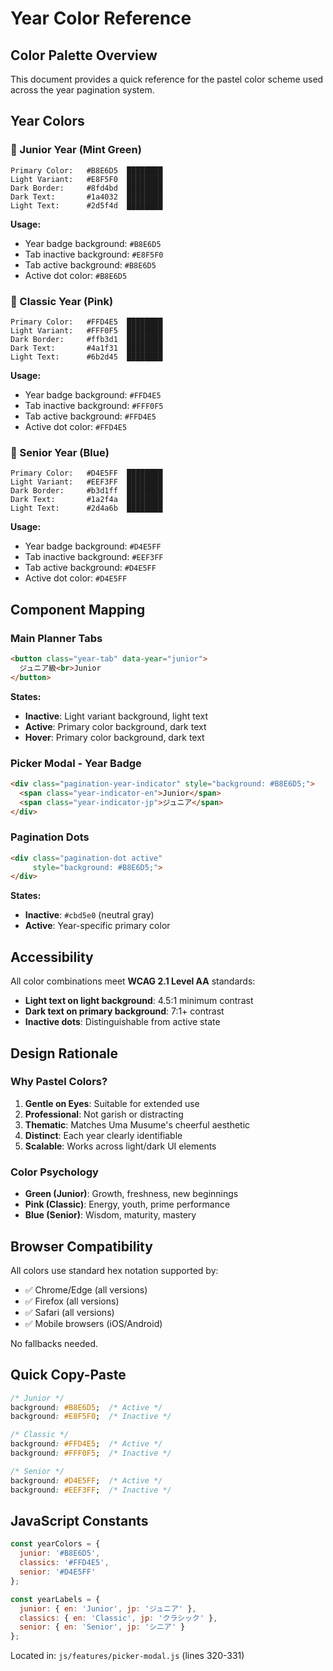 # Year Color Reference

## Color Palette Overview

This document provides a quick reference for the pastel color scheme used across the year pagination system.

## Year Colors

### 🌱 Junior Year (Mint Green)
```
Primary Color:   #B8E6D5  ████████
Light Variant:   #E8F5F0  ████████
Dark Border:     #8fd4bd  ████████
Dark Text:       #1a4032  ████████
Light Text:      #2d5f4d  ████████
```

**Usage:**
- Year badge background: `#B8E6D5`
- Tab inactive background: `#E8F5F0`
- Tab active background: `#B8E6D5`
- Active dot color: `#B8E6D5`

### 🌸 Classic Year (Pink)
```
Primary Color:   #FFD4E5  ████████
Light Variant:   #FFF0F5  ████████
Dark Border:     #ffb3d1  ████████
Dark Text:       #4a1f31  ████████
Light Text:      #6b2d45  ████████
```

**Usage:**
- Year badge background: `#FFD4E5`
- Tab inactive background: `#FFF0F5`
- Tab active background: `#FFD4E5`
- Active dot color: `#FFD4E5`

### 💙 Senior Year (Blue)
```
Primary Color:   #D4E5FF  ████████
Light Variant:   #EEF3FF  ████████
Dark Border:     #b3d1ff  ████████
Dark Text:       #1a2f4a  ████████
Light Text:      #2d4a6b  ████████
```

**Usage:**
- Year badge background: `#D4E5FF`
- Tab inactive background: `#EEF3FF`
- Tab active background: `#D4E5FF`
- Active dot color: `#D4E5FF`

## Component Mapping

### Main Planner Tabs
```html
<button class="year-tab" data-year="junior">
  ジュニア級<br>Junior
</button>
```

**States:**
- **Inactive**: Light variant background, light text
- **Active**: Primary color background, dark text
- **Hover**: Primary color background, dark text

### Picker Modal - Year Badge
```html
<div class="pagination-year-indicator" style="background: #B8E6D5;">
  <span class="year-indicator-en">Junior</span>
  <span class="year-indicator-jp">ジュニア</span>
</div>
```

### Pagination Dots
```html
<div class="pagination-dot active" 
     style="background: #B8E6D5;">
</div>
```

**States:**
- **Inactive**: `#cbd5e0` (neutral gray)
- **Active**: Year-specific primary color

## Accessibility

All color combinations meet **WCAG 2.1 Level AA** standards:

- **Light text on light background**: 4.5:1 minimum contrast
- **Dark text on primary background**: 7:1+ contrast
- **Inactive dots**: Distinguishable from active state

## Design Rationale

### Why Pastel Colors?
1. **Gentle on Eyes**: Suitable for extended use
2. **Professional**: Not garish or distracting
3. **Thematic**: Matches Uma Musume's cheerful aesthetic
4. **Distinct**: Each year clearly identifiable
5. **Scalable**: Works across light/dark UI elements

### Color Psychology
- **Green (Junior)**: Growth, freshness, new beginnings
- **Pink (Classic)**: Energy, youth, prime performance
- **Blue (Senior)**: Wisdom, maturity, mastery

## Browser Compatibility

All colors use standard hex notation supported by:
- ✅ Chrome/Edge (all versions)
- ✅ Firefox (all versions)
- ✅ Safari (all versions)
- ✅ Mobile browsers (iOS/Android)

No fallbacks needed.

## Quick Copy-Paste

```css
/* Junior */
background: #B8E6D5;  /* Active */
background: #E8F5F0;  /* Inactive */

/* Classic */
background: #FFD4E5;  /* Active */
background: #FFF0F5;  /* Inactive */

/* Senior */
background: #D4E5FF;  /* Active */
background: #EEF3FF;  /* Inactive */
```

## JavaScript Constants

```javascript
const yearColors = {
  junior: '#B8E6D5',
  classics: '#FFD4E5',
  senior: '#D4E5FF'
};

const yearLabels = {
  junior: { en: 'Junior', jp: 'ジュニア' },
  classics: { en: 'Classic', jp: 'クラシック' },
  senior: { en: 'Senior', jp: 'シニア' }
};
```

Located in: `js/features/picker-modal.js` (lines 320-331)

